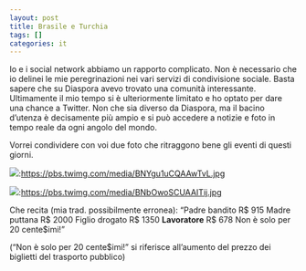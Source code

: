 ```yaml
---
layout: post
title: Brasile e Turchia
tags: []
categories: it
---
```

Io e i social network abbiamo un rapporto complicato.
Non è necessario che io delinei le mie peregrinazioni nei vari servizi di condivisione sociale. Basta sapere che su Diaspora avevo trovato una comunità interessante. Ultimamente il mio tempo si è ulteriormente limitato e ho optato per dare una chance a Twitter.
Non che sia diverso da Diaspora, ma il bacino d’utenza è decisamente più ampio e si può accedere a notizie e foto in tempo reale da ogni angolo del mondo.

Vorrei condividere con voi due foto che ritraggono bene gli eventi di questi giorni.

![](https://pbs.twimg.com/media/BNYgu1uCQAAwTvL.jpg):https://pbs.twimg.com/media/BNYgu1uCQAAwTvL.jpg

![](https://pbs.twimg.com/media/BNbOwoSCUAAITij.jpg):https://pbs.twimg.com/media/BNbOwoSCUAAITij.jpg

Che recita (mia trad. possibilmente erronea):
“Padre bandito R\$ 915
Madre puttana R\$ 2000
Figlio drogato R\$ 1350
**Lavoratore** R\$ 678
Non è solo per 20 cente\$imi!”

(“Non è solo per 20 cente\$imi!” si riferisce all’aumento del prezzo dei biglietti del trasporto pubblico)
